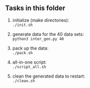 ## Tasks in this folder

1. initialize (make directories):  
   `./init.sh`

2. generate data for the 40 data sets:  
   `python3 inter_gen.py 40`  

3. pack up the data:  
   `./pack.sh`  

4. all-in-one script:  
   `./script_all.sh`  
   
5. clean the generated data to restart:  
   `./clean.sh`   
